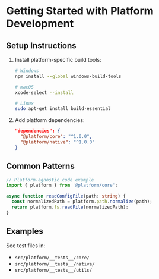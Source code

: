 # Getting Started with Platform Development

## Setup Instructions
1. Install platform-specific build tools:
   ```bash
   # Windows
   npm install --global windows-build-tools

   # macOS
   xcode-select --install

   # Linux
   sudo apt-get install build-essential
   ```

2. Add platform dependencies:
   ```json
   "dependencies": {
     "@platform/core": "^1.0.0",
     "@platform/native": "^1.0.0"
   }
   ```

## Common Patterns
```typescript
// Platform-agnostic code example
import { platform } from '@platform/core';

async function readConfigFile(path: string) {
  const normalizedPath = platform.path.normalize(path);
  return platform.fs.readFile(normalizedPath);
}
```

## Examples
See test files in:
- `src/platform/__tests__/core/`
- `src/platform/__tests__/native/`
- `src/platform/__tests__/utils/`